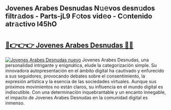 ## Jovenes Arabes Desnudas N𝚞𝚎vos desn𝚞dos filtr𝚊dos - Parts-jL9 F𝚘tos vid𝚎o - C𝚘ntenido atr𝚊ctivo l45hO

# <h2><a href="http://mb16mci.tromn.icu/?c=Jovenes+Arabes+Desnudas">🔗👉👉👉 Jovenes Arabes Desnudas 🔗🔗</a></h2>

[![Jovenes Arabes Desnudas nuevo](https://i.imgur.com/pEAQMta.gif)](http://mb16mci.tromn.icu/?c=Jovenes+Arabes+Desnudas)
Jovenes Arabes Desnudas, una personalidad intrigante y enigmática, elude la categorización simple. Su innovadora autopresentación en el ámbito digital ha cautivado y enfurecido a sus seguidores, provocando debates sobre el consentimiento, la expresión artística y la esencia de las sociedades virtuales. Aunque sus próximos movimientos no están claros, su influencia en el mundo digital es indiscutible. Con una determinación inquebrantable y un encanto innegable, el impacto de Jovenes Arabes Desnudas en la comunidad digital es inmenso.
